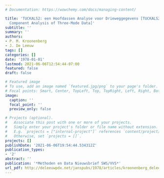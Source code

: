 ```yaml
---
# Documentation: https://wowchemy.com/docs/managing-content/

title: 'TUCKALS2: een Hoofdassen Analyse voor Drieweggegevens [TUCKALS2: A Principal
  Component Analysis of Three-Mode Data]'
subtitle: ''
summary: ''
authors:
- P. M. Kroonenberg
- J. De Leeuw
tags: []
categories: []
date: '1978-01-01'
lastmod: 2021-06-06T12:54:44-07:00
featured: false
draft: false

# Featured image
# To use, add an image named `featured.jpg/png` to your page's folder.
# Focal points: Smart, Center, TopLeft, Top, TopRight, Left, Right, BottomLeft, Bottom, BottomRight.
image:
  caption: ''
  focal_point: ''
  preview_only: false

# Projects (optional).
#   Associate this post with one or more of your projects.
#   Simply enter your project's folder or file name without extension.
#   E.g. `projects = ["internal-project"]` references `content/project/deep-learning/index.md`.
#   Otherwise, set `projects = []`.
projects: []
publishDate: '2021-06-06T19:54:44.534312Z'
publication_types:
- '2'
abstract: ''
publication: '*Methoden en Data Nieuwsbrief SWS/VVS*'
url_pdf: http://deleeuwpdx.net/janspubs/1978/articles/kroonenberg_deleeuw_A_78.pdf
---
```

